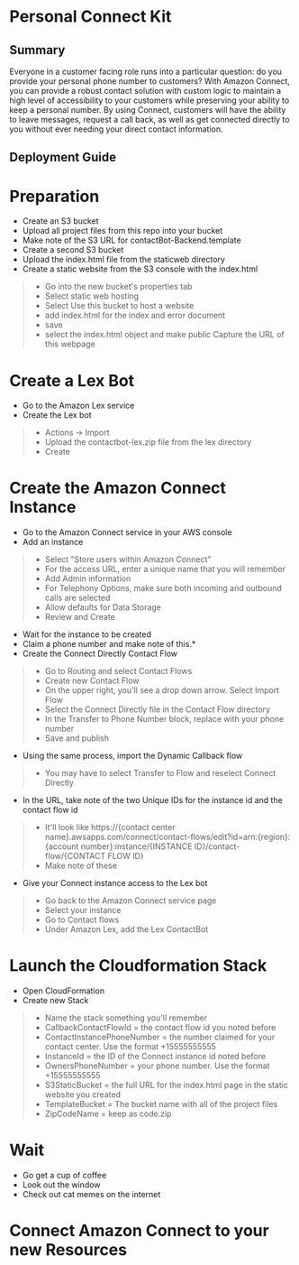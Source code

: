 # Personal Connect Kit

## Summary
Everyone in a customer facing role runs into a particular question: do you provide your personal phone number to customers? With Amazon Connect, you can provide a robust contact solution with custom logic to maintain a high level of accessibility to your customers while preserving your ability to keep a personal number. By using Connect, customers will have the ability to leave messages, request a call back, as well as get connected directly to you without ever needing your direct contact information. 

## Deployment Guide

# Preparation

* Create an S3 bucket
* Upload all project files from this repo into your bucket
* Make note of the S3 URL for contactBot-Backend.template
* Create a second S3 bucket
* Upload the index.html file from the staticweb directory
* Create a static website from the S3 console with the index.html 
>* Go into the new bucket's properties tab
>* Select static web hosting
>* Select Use this bucket to host a website
>* add index.html for the index and error document
>* save
>* select the index.html object and make public
> Capture the URL of this webpage

# Create a Lex Bot
* Go to the Amazon Lex service
* Create the Lex bot
>* Actions -> Import
>* Upload the contactbot-lex.zip file from the lex directory
>* Create

# Create the Amazon Connect Instance

* Go to the Amazon Connect service in your AWS console
* Add an instance
>* Select "Store users within Amazon Connect"
>* For the access URL, enter a unique name that you will remember
>* Add Admin information
>* For Telephony Options, make sure both incoming and outbound calls are selected
>* Allow defaults for Data Storage
>* Review and Create
* Wait for the instance to be created
* Claim a phone number and make note of this.* 
* Create the Connect Directly Contact Flow
>* Go to Routing and select Contact Flows
>* Create new Contact Flow
>* On the upper right, you'll see a drop down arrow.  Select Import Flow
>* Select the Connect Directly file in the Contact Flow directory
>* In the Transfer to Phone Number block, replace with your phone number
>* Save and publish
* Using the same process, import the Dynamic Callback flow
>* You may have to select Transfer to Flow and reselect Connect Directly
* In the URL, take note of the two Unique IDs for the instance id and the contact flow id
>* It'll look like https://{contact center name}.awsapps.com/connect/contact-flows/edit?id=arn:{region}:{account number}:instance/{INSTANCE ID}/contact-flow/{CONTACT FLOW ID}
>* Make note of these
* Give your Connect instance access to the Lex bot
>* Go back to the Amazon Connect service page
>* Select your instance
>* Go to Contact flows
>* Under Amazon Lex, add the Lex ContactBot



# Launch the Cloudformation Stack
* Open CloudFormation
* Create new Stack
>* Name the stack something you'll remember
>* CallbackContactFlowId = the contact flow id you noted before
>* ContactInstancePhoneNumber = the number claimed for your contact center.  Use the format +15555555555
>* InstanceId = the ID of the Connect instance id noted before
>* OwnersPhoneNumber = your phone number. Use the format +15555555555
>* S3StaticBucket = the full URL for the index.html page in the static website you created
>* TemplateBucket = The bucket name with all of the project files
>* ZipCodeName = keep as code.zip

# Wait
* Go get a cup of coffee
* Look out the window
* Check out cat memes on the internet

# Connect Amazon Connect to your new Resources

